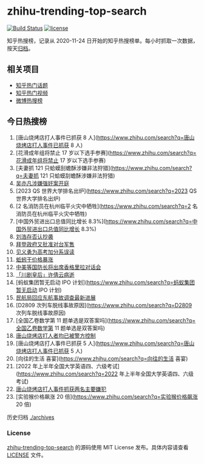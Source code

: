 # zhihu-trending-top-search

[![Build Status](https://github.com/justjavac/zhihu-trending-top-search/workflows/ci/badge.svg?branch=main)](https://github.com/justjavac/zhihu-trending-top-search/actions)
[![license](https://img.shields.io/github/license/justjavac/zhihu-trending-top-search)](https://github.com/justjavac/zhihu-trending-top-search/blob/main/LICENSE)

知乎热搜榜，记录从 2020-11-24 日开始的知乎热搜榜单。每小时抓取一次数据，按天[归档](./archives)。

## 相关项目

- [知乎热门话题](https://github.com/justjavac/zhihu-trending-hot-questions)
- [知乎热门视频](https://github.com/justjavac/zhihu-trending-hot-video)
- [微博热搜榜](https://github.com/justjavac/weibo-trending-hot-search)

## 今日热搜榜

<!-- BEGIN -->
<!-- 最后更新时间 Sat Jun 11 2022 12:09:46 GMT+0800 (China Standard Time) -->

1. [唐山烧烤店打人事件已抓获 8 人](https://www.zhihu.com/search?q=唐山烧烤店打人事件已抓获 8 人)
1. [花滑成年组将禁止 17 岁以下选手参赛](https://www.zhihu.com/search?q=花滑成年组将禁止 17 岁以下选手参赛)
1. [夫妻抓 121 只蛤蟆刮蟾酥涉嫌非法狩猎](https://www.zhihu.com/search?q=夫妻抓 121 只蛤蟆刮蟾酥涉嫌非法狩猎)
1. [吴亦凡涉嫌强奸案开庭](https://www.zhihu.com/search?q=吴亦凡涉嫌强奸案开庭)
1. [2023 QS 世界大学排名出炉](https://www.zhihu.com/search?q=2023 QS 世界大学排名出炉)
1. [2 名消防员在杭州临平火灾中牺牲](https://www.zhihu.com/search?q=2 名消防员在杭州临平火灾中牺牲)
1. [中国外贸进出口总值同比增长 8.3%](https://www.zhihu.com/search?q=中国外贸进出口总值同比增长 8.3%)
1. [刘浩存否认抄袭](https://www.zhihu.com/search?q=刘浩存否认抄袭)
1. [拜登政府又批准对台军售](https://www.zhihu.com/search?q=拜登政府又批准对台军售)
1. [见义勇为高考加分系误读](https://www.zhihu.com/search?q=见义勇为高考加分系误读)
1. [蚯蚓干价格暴涨](https://www.zhihu.com/search?q=蚯蚓干价格暴涨)
1. [中美等国防长将出席香格里拉对话会](https://www.zhihu.com/search?q=中美等国防长将出席香格里拉对话会)
1. [「川剧皇后」许倩云病逝](https://www.zhihu.com/search?q=「川剧皇后」许倩云病逝)
1. [蚂蚁集团暂无启动 IPO 计划](https://www.zhihu.com/search?q=蚂蚁集团暂无启动 IPO 计划)
1. [民航局回应东航事故调查最新进展](https://www.zhihu.com/search?q=民航局回应东航事故调查最新进展)
1. [D2809 次列车脱线事故原因](https://www.zhihu.com/search?q=D2809 次列车脱线事故原因)
1. [全国乙卷数学第 11 题单选是双答案吗](https://www.zhihu.com/search?q=全国乙卷数学第 11 题单选是双答案吗)
1. [唐山烧烤店打人者均已被警方控制](https://www.zhihu.com/search?q=唐山烧烤店打人者均已被警方控制)
1. [唐山烧烤店打人事件已抓获 5 人](https://www.zhihu.com/search?q=唐山烧烤店打人事件已抓获 5 人)
1. [向往的生活 喜宴](https://www.zhihu.com/search?q=向往的生活 喜宴)
1. [2022 年上半年全国大学英语四、六级考试](https://www.zhihu.com/search?q=2022 年上半年全国大学英语四、六级考试)
1. [唐山烧烤店打人事件抓获两名主要嫌犯](https://www.zhihu.com/search?q=唐山烧烤店打人事件抓获两名主要嫌犯)
1. [实验猴价格飙涨 20 倍](https://www.zhihu.com/search?q=实验猴价格飙涨 20 倍)

<!-- END -->

历史归档 [./archives](./archives)

### License

[zhihu-trending-top-search](https://github.com/justjavac/zhihu-trending-top-search)
的源码使用 MIT License 发布。具体内容请查看 [LICENSE](./LICENSE) 文件。
